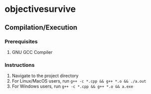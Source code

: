 # objectivesurvive

## Compilation/Execution

### Prerequisites

1. GNU GCC Compiler

### Instructions

1. Navigate to the project directory
2. For Linux/MacOS users, run ```g++ -c *.cpp && g++ *.o && ./a.out```
3. For Windows users, run ```g++ -c *.cpp && g++ *.o && a.exe```
